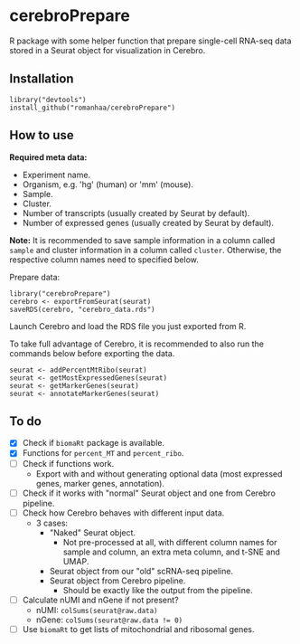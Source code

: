 # cerebroPrepare

R package with some helper function that prepare single-cell RNA-seq data stored in a Seurat object for visualization in Cerebro.

## Installation

```
library("devtools")
install_github("romanhaa/cerebroPrepare")
```

## How to use

**Required meta data:**

* Experiment name.
* Organism, e.g. 'hg' (human) or 'mm' (mouse).
* Sample.
* Cluster.
* Number of transcripts (usually created by Seurat by default).
* Number of expressed genes (usually created by Seurat by default).

**Note:** It is recommended to save sample information in a column called `sample` and cluster information in a column called `cluster`. Otherwise, the respective column names need to specified below.

Prepare data:

```
library("cerebroPrepare")
cerebro <- exportFromSeurat(seurat)
saveRDS(cerebro, "cerebro_data.rds")
```

Launch Cerebro and load the RDS file you just exported from R.

To take full advantage of Cerebro, it is recommended to also run the commands below before exporting the data.

```
seurat <- addPercentMtRibo(seurat)
seurat <- getMostExpressedGenes(seurat)
seurat <- getMarkerGenes(seurat)
seurat <- annotateMarkerGenes(seurat)
```

## To do

* [x] Check if `biomaRt` package is available.
* [x] Functions for `percent_MT` and `percent_ribo`.
* [ ] Check if functions work.
  * Export with and without generating optional data (most expressed genes, marker genes, annotation).
* [ ] Check if it works with "normal" Seurat object and one from Cerebro pipeline.
* [ ] Check how Cerebro behaves with different input data.
  * 3 cases:
    * "Naked" Seurat object.
      * Not pre-processed at all, with different column names for sample and column, an extra meta column, and t-SNE and UMAP.
    * Seurat object from our "old" scRNA-seq pipeline.
    * Seurat object from Cerebro pipeline.
      * Should be exactly like the output from the pipeline.
* [ ] Calculate nUMI and nGene if not present?
  * nUMI: `colSums(seurat@raw.data)`
  * nGene: `colSums(seurat@raw.data != 0)`
* [ ] Use `biomaRt` to get lists of mitochondrial and ribosomal genes.
